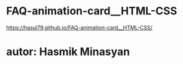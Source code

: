 # FAQ-animation-card__HTML-CSS

https://hasul79.github.io/FAQ-animation-card__HTML-CSS/

# autor: Hasmik Minasyan
